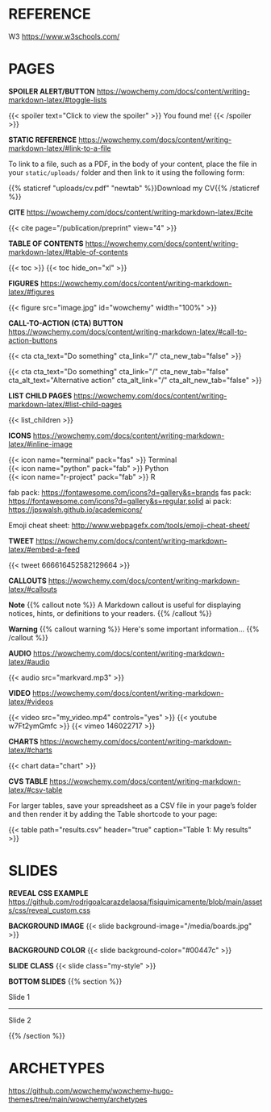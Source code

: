 # REFERENCE
W3
https://www.w3schools.com/

# PAGES <!--------------------------------------------->

**SPOILER ALERT/BUTTON**
https://wowchemy.com/docs/content/writing-markdown-latex/#toggle-lists

{{< spoiler text="Click to view the spoiler" >}}
You found me!
{{< /spoiler >}}

**STATIC REFERENCE**
https://wowchemy.com/docs/content/writing-markdown-latex/#link-to-a-file

To link to a file, such as a PDF, in the body of your content, place the file in your `static/uploads/` folder and then link to it using the following form:

{{% staticref "uploads/cv.pdf" "newtab" %}}Download my CV{{% /staticref %}}

**CITE**
https://wowchemy.com/docs/content/writing-markdown-latex/#cite

{{< cite page="/publication/preprint" view="4" >}}

**TABLE OF CONTENTS**
https://wowchemy.com/docs/content/writing-markdown-latex/#table-of-contents

{{< toc >}}
{{< toc hide_on="xl" >}}

**FIGURES**
https://wowchemy.com/docs/content/writing-markdown-latex/#figures

{{< figure src="image.jpg" id="wowchemy" width="100%" >}}

**CALL-TO-ACTION (CTA) BUTTON**
https://wowchemy.com/docs/content/writing-markdown-latex/#call-to-action-buttons

{{< cta cta_text="Do something" cta_link="/" cta_new_tab="false" >}}

{{< cta cta_text="Do something" cta_link="/" cta_new_tab="false" cta_alt_text="Alternative action" cta_alt_link="/" cta_alt_new_tab="false" >}}

**LIST CHILD PAGES**
https://wowchemy.com/docs/content/writing-markdown-latex/#list-child-pages

{{< list_children >}}

**ICONS**
https://wowchemy.com/docs/content/writing-markdown-latex/#inline-image

{{< icon name="terminal" pack="fas" >}} Terminal  
{{< icon name="python" pack="fab" >}} Python  
{{< icon name="r-project" pack="fab" >}} R

fab pack: https://fontawesome.com/icons?d=gallery&s=brands
fas pack: https://fontawesome.com/icons?d=gallery&s=regular,solid
ai  pack: https://jpswalsh.github.io/academicons/ 

Emoji cheat sheet: http://www.webpagefx.com/tools/emoji-cheat-sheet/

**TWEET**
https://wowchemy.com/docs/content/writing-markdown-latex/#embed-a-feed

{{< tweet 666616452582129664 >}}

**CALLOUTS**
https://wowchemy.com/docs/content/writing-markdown-latex/#callouts

**Note**
{{% callout note %}}
A Markdown callout is useful for displaying notices, hints, or definitions to your readers.
{{% /callout %}}

**Warning**
{{% callout warning %}}
Here's some important information...
{{% /callout %}}

**AUDIO**
https://wowchemy.com/docs/content/writing-markdown-latex/#audio

{{< audio src="markvard.mp3" >}}

**VIDEO**
https://wowchemy.com/docs/content/writing-markdown-latex/#videos

{{< video src="my_video.mp4" controls="yes" >}}
{{< youtube w7Ft2ymGmfc >}}
{{< vimeo 146022717 >}}

**CHARTS**
https://wowchemy.com/docs/content/writing-markdown-latex/#charts

{{< chart data="chart" >}}

**CVS TABLE**
https://wowchemy.com/docs/content/writing-markdown-latex/#csv-table

For larger tables, save your spreadsheet as a CSV file in your page’s folder and then render it by adding the Table shortcode to your page:

{{< table path="results.csv" header="true" caption="Table 1: My results" >}}



# SLIDES <!-------------------------------------------->
**REVEAL CSS EXAMPLE**
https://github.com/rodrigoalcarazdelaosa/fisiquimicamente/blob/main/assets/css/reveal_custom.css


**BACKGROUND IMAGE**
{{< slide background-image="/media/boards.jpg" >}}

**BACKGROUND COLOR**
{{< slide background-color="#00447c" >}}

**SLIDE CLASS**
{{< slide class="my-style" >}}


**BOTTOM SLIDES**
{{% section %}}

Slide 1

---

Slide 2

{{% /section %}}


# ARCHETYPES <!-------------------------------------------->
https://github.com/wowchemy/wowchemy-hugo-themes/tree/main/wowchemy/archetypes